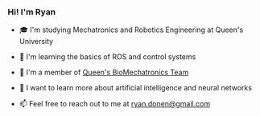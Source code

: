 ### Hi! I'm Ryan

- 🎓 I'm studying Mechatronics and Robotics Engineering at Queen's University
- 🤖 I'm learning the basics of ROS and control systems
- 🦿 I'm a member of [Queen's BioMechatronics Team](https://qbmet.ca/)
- 🧠 I want to learn more about artificial intelligence and neural networks

- 📫 Feel free to reach out to me at [ryan.donen@gmail.com](mailto:ryan.donen@gmail.com)

<!--
**RyeBread181/RyeBread181** is a ✨ _special_ ✨ repository because its `README.md` (this file) appears on your GitHub profile.

Here are some ideas to get you started:

- 🔭 I’m currently working on ...
- 🌱 I’m currently learning ...
- 👯 I’m looking to collaborate on ...
- 🤔 I’m looking for help with ...
- 💬 Ask me about ...
- 📫 How to reach me: ...
- 😄 Pronouns: ...
- ⚡ Fun fact: ...
-->
